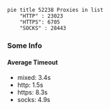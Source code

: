 
```mermaid
pie title 52238 Proxies in list
    "HTTP" : 23023
    "HTTPS": 6705
    "SOCKS" : 28443
```

### Some Info
#### Average Timeout

- mixed: 3.4s
- http: 1.5s
- https: 8.3s
- socks: 4.9s